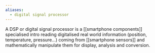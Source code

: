 ```yaml
---
aliases:
  - digital signal processor
---
```

A DSP or digital signal processor is a [[smartphone components]] specialised intro reading digitalised real world information (position, temperature, pressure…) coming from [[smartphone sensors]] and mathematically manipulate them for display, analysis and conversion.
